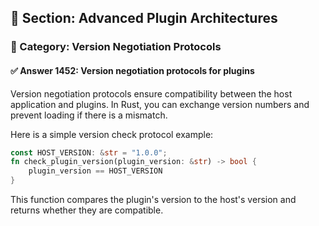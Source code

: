 ## 📘 Section: Advanced Plugin Architectures  
### 🔹 Category: Version Negotiation Protocols  
#### ✅ Answer 1452: Version negotiation protocols for plugins

Version negotiation protocols ensure compatibility between the host application and plugins. In Rust, you can exchange version numbers and prevent loading if there is a mismatch.

Here is a simple version check protocol example:

```rust
const HOST_VERSION: &str = "1.0.0";
fn check_plugin_version(plugin_version: &str) -> bool {
    plugin_version == HOST_VERSION
}
```
This function compares the plugin's version to the host's version and returns whether they are compatible.
